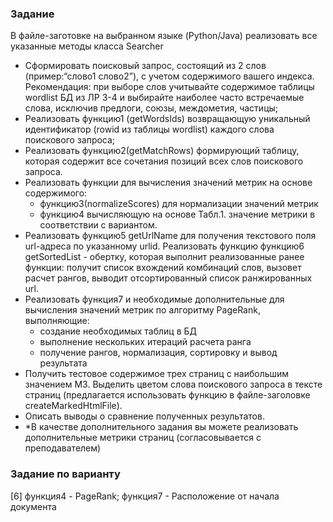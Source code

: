 ### Задание
В файле-заготовке на выбранном языке (Python/Java) реализовать все указанные методы класса Searcher
 - Сформировать поисковый запрос, состоящий из 2 слов (пример:“слово1 слово2”), с учетом содержимого вашего индекса. Рекомендация: при выборе слов учитывайте содержимое таблицы wordlist БД из ЛР 3-4 и выбирайте наиболее часто встречаемые слова, исключив предлоги, союзы, междометия, частицы;
 - Реализовать функцию1 (getWordsIds) возвращающую уникальный идентификатор (rowid из таблицы wordlist) каждого слова поискового запроса;
 - Реализовать функцию2(getMatchRows) формирующий таблицу, которая содержит все сочетания позиций всех слов поискового запроса.
 - Реализовать функции для вычисления значений метрик на основе содержимого:
   - функцию3(normalizeScores) для нормализации значений метрик 
   - функцию4 вычисляющую на основе Табл.1. значение метрики в соответствии с вариантом.
 - Реализовать функцию5 getUrlName для получения текстового поля url-адреса по указанному urlid. Реализовать функцию функцию6 getSortedList - обертку, которая выполнит реализованные ранее функции: получит список вхождений комбинаций слов, вызовет расчет рангов, выводит отсортированный список ранжированных url.
 - Реализовать функция7 и необходимые дополнительные для вычисления значений метрик по алгоритму PageRank, выполняющие:
   - создание необходимых таблиц в БД
   - выполнение нескольких итераций расчета ранга 
   - получение рангов, нормализация, сортировку и вывод результата
 - Получить тестовое содержимое трех страниц с наибольшим значением М3. Выделить цветом слова поискового запроса в тексте страниц (предлагается использовать функцию в файле-заголовке createMarkedHtmlFile).
 - Описать выводы о сравнение полученных результатов.
 - *В качестве дополнительного задания вы можете реализовать дополнительные метрики страниц (согласовывается с преподавателем)

### Задание по варианту
[6] функция4 - PageRank; функция7 - Расположение от начала документа

